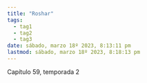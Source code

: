 ```yaml
---
title: "Roshar"
tags:
  - tag1
  - tag2
  - tag3
date: sábado, marzo 18º 2023, 8:13:11 pm
lastmod: sábado, marzo 18º 2023, 8:18:13 pm
---
```


Capítulo 59, temporada 2